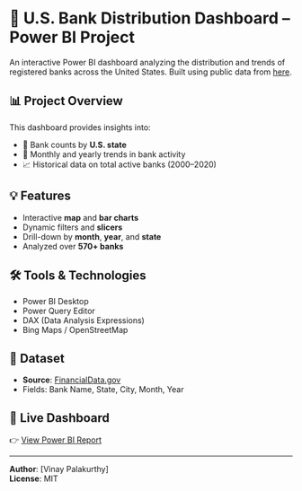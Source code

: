# 🏦 U.S. Bank Distribution Dashboard – Power BI Project

An interactive Power BI dashboard analyzing the distribution and trends of registered banks across the United States. Built using public data from [here](https://www.fdic.gov/system/files/2024-07/banklist.csv).

## 📊 Project Overview

This dashboard provides insights into:
- 📍 Bank counts by **U.S. state**
- 📅 Monthly and yearly trends in bank activity
- 📈 Historical data on total active banks (2000–2020)

## 💡 Features

- Interactive **map** and **bar charts**
- Dynamic filters and **slicers**
- Drill-down by **month**, **year**, and **state**
- Analyzed over **570+ banks**

## 🛠️ Tools & Technologies

- Power BI Desktop  
- Power Query Editor  
- DAX (Data Analysis Expressions)  
- Bing Maps / OpenStreetMap

## 📁 Dataset

- **Source**: [FinancialData.gov](https://www.fdic.gov/system/files/2024-07/banklist.csv)
- Fields: Bank Name, State, City, Month, Year

## 🔗 Live Dashboard

👉 [View Power BI Report](https://app.powerbi.com/reportEmbed?reportId=2f543992-f353-41d8-b0a7-eef4dbc9b1b1&autoAuth=true&ctid=6cd62ac0-b184-4743-b894-d4429e18022d&actionBarEnabled=true&reportCopilotInEmbed=true)

---

**Author**: [Vinay Palakurthy]  
**License**: MIT  
